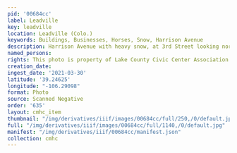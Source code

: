```yaml
---
pid: '00684cc'
label: Leadville
key: leadville
location: Leadville (Colo.)
keywords: Buildings, Businesses, Horses, Snow, Harrison Avenue
description: Harrison Avenue with heavy snow, at 3rd Street looking north
named_persons: 
rights: This photo is property of Lake County Civic Center Association.
creation_date: 
ingest_date: '2021-03-30'
latitude: '39.24625'
longitude: "-106.29098"
format: Photo
source: Scanned Negative
order: '635'
layout: cmhc_item
thumbnail: "/img/derivatives/iiif/images/00684cc/full/250,/0/default.jpg"
full: "/img/derivatives/iiif/images/00684cc/full/1140,/0/default.jpg"
manifest: "/img/derivatives/iiif/00684cc/manifest.json"
collection: cmhc
---
```

